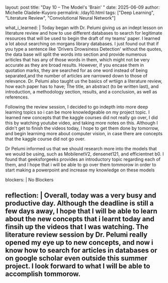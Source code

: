 layout: post
title: "Day 10 – The Model's 'Brain' "
date: 2025-06-09
author: Michelle Oladele-Kuyoro
permalink: /day10.html
tags: ["Deep Learning", "Literature Review", "Convolutional Neural Network"]

what_i_learned: |
  Today began with Dr. Pelumi giving us an indept lesson on literature review and how to use different databases to search for legitimate resources that will be used to begin the draft of my teams' paper. I learned a lot about searching on morgans library databases. I just found out that if you type a sentence like 'Drivers Drowsiness Detection' without the quotes, the data base will split the words into section and provide numerous ariticles that has any of those words in them, which might not be very accurate as they are broad results. However, if you encase them in quotation marks, they are searched for as one word instead of being separated,and the number of articles are narrowed down to those of relevance. Dr. Pelumi also taught us the basics of wrtiign a literature review, how each paper has to have; The title, an abstract (to be written last), and introduction, a methodology section, results, and a conclusion, as well as references. 

  Following the review session, I decided to go indepth into more deep learning topics so i can be more knowledgeable on my project topic. I learned new concepts that the kaggle courses did not really go over, I did this by watching youtube video, and taking more notes on this. Although I didn't get to finish the videos today, I hope to get them done by tomorrow, and begin learnimg more about computer vision, in case there are concepts that the kaggle course did not go over.

  Dr Pelumi informed us that we should research more into the models that we would be using, such as MobilenetV2, densenet121, and efficientnet b0. I found that geeksforgeeks provides an introductory topic regarding each of them, and I hope that i will be able to go over them tommorow in order to start making a powerpoint and increase my knowledge on these models
 
blockers: |
  No Blockers

reflection: |
  Overall, today was a very busy and productive day. Although the deadline is still a few days away, I hope that I will be able to learn about the new concepts that i learnt today and finsih up the videos that I was watching. The literature review session by Dr. Pelumi really opened my eye up to new concepts, and now i know how to search for articles in databases or on google scholar even outside this summer project. I look forward to what I will be able to accomplish tommorow.
---
